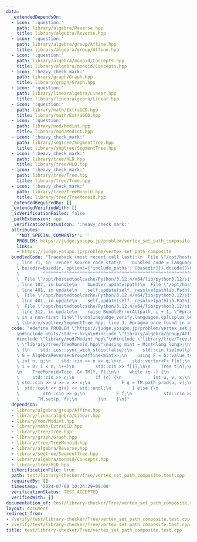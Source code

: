 ```yaml
---
data:
  _extendedDependsOn:
  - icon: ':question:'
    path: library/algebra/Reverse.hpp
    title: library/algebra/Reverse.hpp
  - icon: ':question:'
    path: library/algebra/group/Affine.hpp
    title: library/algebra/group/Affine.hpp
  - icon: ':question:'
    path: library/algebra/monoid/Concepts.hpp
    title: library/algebra/monoid/Concepts.hpp
  - icon: ':heavy_check_mark:'
    path: library/graph/Graph.hpp
    title: library/graph/Graph.hpp
  - icon: ':question:'
    path: library/linearalgebra/Linear.hpp
    title: library/linearalgebra/Linear.hpp
  - icon: ':question:'
    path: library/math/ExtraGCD.hpp
    title: library/math/ExtraGCD.hpp
  - icon: ':question:'
    path: library/mod/Modint.hpp
    title: library/mod/Modint.hpp
  - icon: ':heavy_check_mark:'
    path: library/segtree/SegmentTree.hpp
    title: library/segtree/SegmentTree.hpp
  - icon: ':heavy_check_mark:'
    path: library/tree/HLD.hpp
    title: library/tree/HLD.hpp
  - icon: ':heavy_check_mark:'
    path: library/tree/Tree.hpp
    title: library/tree/Tree.hpp
  - icon: ':heavy_check_mark:'
    path: library/tree/TreeMonoid.hpp
    title: library/tree/TreeMonoid.hpp
  _extendedRequiredBy: []
  _extendedVerifiedWith: []
  _isVerificationFailed: false
  _pathExtension: cpp
  _verificationStatusIcon: ':heavy_check_mark:'
  attributes:
    '*NOT_SPECIAL_COMMENTS*': ''
    PROBLEM: https://judge.yosupo.jp/problem/vertex_set_path_composite
    links:
    - https://judge.yosupo.jp/problem/vertex_set_path_composite
  bundledCode: "Traceback (most recent call last):\n  File \"/opt/hostedtoolcache/Python/3.12.4/x64/lib/python3.12/site-packages/onlinejudge_verify/documentation/build.py\"\
    , line 71, in _render_source_code_stat\n    bundled_code = language.bundle(stat.path,\
    \ basedir=basedir, options={'include_paths': [basedir]}).decode()\n          \
    \         ^^^^^^^^^^^^^^^^^^^^^^^^^^^^^^^^^^^^^^^^^^^^^^^^^^^^^^^^^^^^^^^^^^^^^^^^^^^^^^^^^\n\
    \  File \"/opt/hostedtoolcache/Python/3.12.4/x64/lib/python3.12/site-packages/onlinejudge_verify/languages/cplusplus.py\"\
    , line 187, in bundle\n    bundler.update(path)\n  File \"/opt/hostedtoolcache/Python/3.12.4/x64/lib/python3.12/site-packages/onlinejudge_verify/languages/cplusplus_bundle.py\"\
    , line 401, in update\n    self.update(self._resolve(pathlib.Path(included), included_from=path))\n\
    \  File \"/opt/hostedtoolcache/Python/3.12.4/x64/lib/python3.12/site-packages/onlinejudge_verify/languages/cplusplus_bundle.py\"\
    , line 401, in update\n    self.update(self._resolve(pathlib.Path(included), included_from=path))\n\
    \  File \"/opt/hostedtoolcache/Python/3.12.4/x64/lib/python3.12/site-packages/onlinejudge_verify/languages/cplusplus_bundle.py\"\
    , line 312, in update\n    raise BundleErrorAt(path, i + 1, \"#pragma once found\
    \ in a non-first line\")\nonlinejudge_verify.languages.cplusplus_bundle.BundleErrorAt:\
    \ library/segtree/SegmentTree.hpp: line 3: #pragma once found in a non-first line\n"
  code: "#define PROBLEM \"https://judge.yosupo.jp/problem/vertex_set_path_composite\"\
    \n#include <bits/stdc++.h>\n\n#include \"library/algebra/group/Affine.hpp\"\n\
    #include \"library/mod/Modint.hpp\"\n#include \"library/tree/Tree.hpp\"\n#include\
    \ \"library/tree/TreeMonoid.hpp\"\nusing mint = Mint<long long>;\n\nint main()\
    \ {\n    std::ios::sync_with_stdio(false);\n    std::cin.tie(nullptr);\n    using\
    \ G = AlgebraReverse<GroupAffine<mint>>;\n    using F = G::value_type;\n\n   \
    \ int n, q;\n    std::cin >> n >> q;\n\n    std::vector<F> f(n);\n    for (int\
    \ i = 0; i < n; i++)\n        std::cin >> f[i];\n\n    Tree t(n);\n    t.scan(0);\n\
    \n    TreeMonoid<Tree, G> TM(t, f);\n\n    while (q--) {\n        int c;\n   \
    \     std::cin >> c;\n        if (c) {\n            int u, v, x;\n           \
    \ std::cin >> u >> v >> x;\n            F g = TM.path_prod(u, v);\n          \
    \  std::cout << g(x) << std::endl;\n        } else {\n            int p;\n   \
    \         std::cin >> p;\n            F f;\n            std::cin >> f;\n     \
    \       TM.set(p, f);\n        }\n    }\n}"
  dependsOn:
  - library/algebra/group/Affine.hpp
  - library/linearalgebra/Linear.hpp
  - library/mod/Modint.hpp
  - library/math/ExtraGCD.hpp
  - library/tree/Tree.hpp
  - library/graph/Graph.hpp
  - library/tree/TreeMonoid.hpp
  - library/algebra/Reverse.hpp
  - library/segtree/SegmentTree.hpp
  - library/algebra/monoid/Concepts.hpp
  - library/tree/HLD.hpp
  isVerificationFile: true
  path: test/library-checker/Tree/vertex_set_path_composite.test.cpp
  requiredBy: []
  timestamp: '2024-07-08 10:24:29+09:00'
  verificationStatus: TEST_ACCEPTED
  verifiedWith: []
documentation_of: test/library-checker/Tree/vertex_set_path_composite.test.cpp
layout: document
redirect_from:
- /verify/test/library-checker/Tree/vertex_set_path_composite.test.cpp
- /verify/test/library-checker/Tree/vertex_set_path_composite.test.cpp.html
title: test/library-checker/Tree/vertex_set_path_composite.test.cpp
---
```

